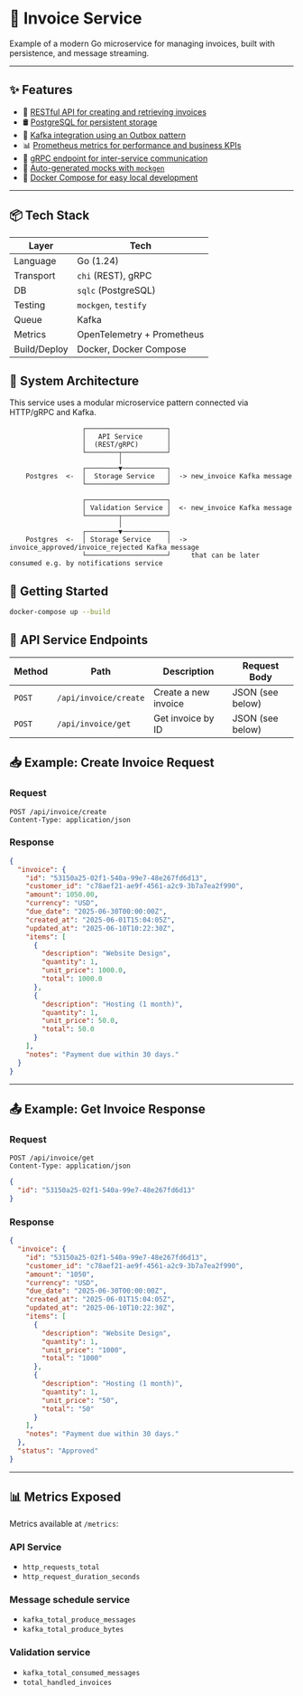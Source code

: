 # 🧾 Invoice Service

Example of a modern Go microservice for managing invoices, built with persistence, and message streaming.

---

## ✨ Features

- 📄 [RESTful API for creating and retrieving invoices](./services/api-service/internal/httpserver/server.go)
- 🛢️ [PostgreSQL for persistent storage](./services/storage-service/internal/data/postgres)
- 🔁 [Kafka integration using an Outbox pattern](./services/message-scheduler-service)
- 📊 [Prometheus metrics for performance and business KPIs](./common/pkg/meterutils/prometheus-server.go)
- 🧠 [gRPC endpoint for inter-service communication](./proto)
- 🧪 [Auto-generated mocks with `mockgen`](./services/validation-service/internal/services)
- 🐳 [Docker Compose for easy local development](./docker-compose.yaml)

---

## 📦 Tech Stack

| Layer        | Tech                       |
|--------------|----------------------------|
| Language     | Go (1.24)                  |
| Transport    | `chi` (REST), gRPC         |
| DB           | `sqlc` (PostgreSQL)        |
| Testing      | `mockgen`, `testify`       |
| Queue        | Kafka                      |
| Metrics      | OpenTelemetry + Prometheus |
| Build/Deploy | Docker, Docker Compose     |

## 🧩 System Architecture

This service uses a modular microservice pattern connected via HTTP/gRPC and Kafka.

```text
                  ┌────────────────────┐
                  │   API Service      │
                  │  (REST/gRPC)       │
                  └────────┬───────────┘
                           │
                  ┌────────▼───────────┐
    Postgres  <-  │  Storage Service   │  -> new_invoice Kafka message
                  └────────────────────┘

                  ┌────────────────────┐
                  │ Validation Service │  <- new_invoice Kafka message
                  └────────┬───────────┘
                           │
                  ┌────────▼───────────┐
    Postgres  <-  │ Storage Service    │  -> invoice_approved/invoice_rejected Kafka message
                  └────────────────────┘     that can be later consumed e.g. by notifications service
```

## 🚀 Getting Started

```bash
docker-compose up --build
```

## 🧪 API Service Endpoints

| Method | Path                  | Description          | Request Body     |
|--------|-----------------------|----------------------|------------------|
| `POST` | `/api/invoice/create` | Create a new invoice | JSON (see below) |
| `POST` | `/api/invoice/get`    | Get invoice by ID    | JSON (see below) |

## 📥 Example: Create Invoice Request

### Request

```http
POST /api/invoice/create
Content-Type: application/json
```

### Response

```json
{
  "invoice": {
    "id": "53150a25-02f1-540a-99e7-48e267fd6d13",
    "customer_id": "c78aef21-ae9f-4561-a2c9-3b7a7ea2f990",
    "amount": 1050.00,
    "currency": "USD",
    "due_date": "2025-06-30T00:00:00Z",
    "created_at": "2025-06-01T15:04:05Z",
    "updated_at": "2025-06-10T10:22:30Z",
    "items": [
      {
        "description": "Website Design",
        "quantity": 1,
        "unit_price": 1000.0,
        "total": 1000.0
      },
      {
        "description": "Hosting (1 month)",
        "quantity": 1,
        "unit_price": 50.0,
        "total": 50.0
      }
    ],
    "notes": "Payment due within 30 days."
  }
}

```

---

## 📤 Example: Get Invoice Response

### Request

```http
POST /api/invoice/get
Content-Type: application/json
```

```json
{
  "id": "53150a25-02f1-540a-99e7-48e267fd6d13"
}
```

### Response

```json
{
  "invoice": {
    "id": "53150a25-02f1-540a-99e7-48e267fd6d13",
    "customer_id": "c78aef21-ae9f-4561-a2c9-3b7a7ea2f990",
    "amount": "1050",
    "currency": "USD",
    "due_date": "2025-06-30T00:00:00Z",
    "created_at": "2025-06-01T15:04:05Z",
    "updated_at": "2025-06-10T10:22:30Z",
    "items": [
      {
        "description": "Website Design",
        "quantity": 1,
        "unit_price": "1000",
        "total": "1000"
      },
      {
        "description": "Hosting (1 month)",
        "quantity": 1,
        "unit_price": "50",
        "total": "50"
      }
    ],
    "notes": "Payment due within 30 days."
  },
  "status": "Approved"
}
```

---

## 📊 Metrics Exposed

Metrics available at `/metrics`:

### API Service

- `http_requests_total`
- `http_request_duration_seconds`

### Message schedule service

- `kafka_total_produce_messages`
- `kafka_total_produce_bytes`

### Validation service

- `kafka_total_consumed_messages`
- `total_handled_invoices`
